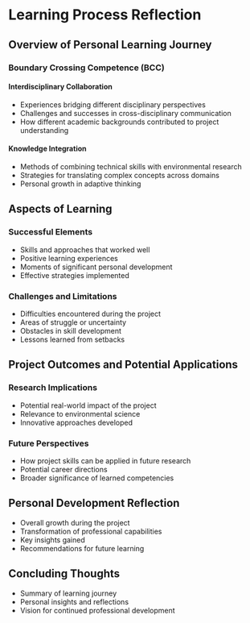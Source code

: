# Learning Process Reflection

## Overview of Personal Learning Journey

### Boundary Crossing Competence (BCC)

#### Interdisciplinary Collaboration
- Experiences bridging different disciplinary perspectives
- Challenges and successes in cross-disciplinary communication
- How different academic backgrounds contributed to project understanding

#### Knowledge Integration
- Methods of combining technical skills with environmental research
- Strategies for translating complex concepts across domains
- Personal growth in adaptive thinking

## Aspects of Learning

### Successful Elements
- Skills and approaches that worked well
- Positive learning experiences
- Moments of significant personal development
- Effective strategies implemented

### Challenges and Limitations
- Difficulties encountered during the project
- Areas of struggle or uncertainty
- Obstacles in skill development
- Lessons learned from setbacks

## Project Outcomes and Potential Applications

### Research Implications
- Potential real-world impact of the project
- Relevance to environmental science
- Innovative approaches developed

### Future Perspectives
- How project skills can be applied in future research
- Potential career directions
- Broader significance of learned competencies

## Personal Development Reflection
- Overall growth during the project
- Transformation of professional capabilities
- Key insights gained
- Recommendations for future learning

## Concluding Thoughts
- Summary of learning journey
- Personal insights and reflections
- Vision for continued professional development
